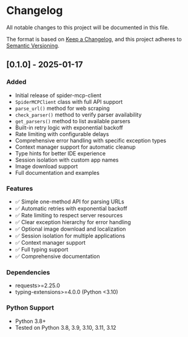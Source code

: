 # Changelog

All notable changes to this project will be documented in this file.

The format is based on [Keep a Changelog](https://keepachangelog.com/en/1.0.0/),
and this project adheres to [Semantic Versioning](https://semver.org/spec/v2.0.0.html).

## [0.1.0] - 2025-01-17

### Added
- Initial release of spider-mcp-client
- `SpiderMCPClient` class with full API support
- `parse_url()` method for web scraping
- `check_parser()` method to verify parser availability
- `get_parsers()` method to list available parsers
- Built-in retry logic with exponential backoff
- Rate limiting with configurable delays
- Comprehensive error handling with specific exception types
- Context manager support for automatic cleanup
- Type hints for better IDE experience
- Session isolation with custom app names
- Image download support
- Full documentation and examples

### Features
- ✅ Simple one-method API for parsing URLs
- ✅ Automatic retries with exponential backoff
- ✅ Rate limiting to respect server resources
- ✅ Clear exception hierarchy for error handling
- ✅ Optional image download and localization
- ✅ Session isolation for multiple applications
- ✅ Context manager support
- ✅ Full typing support
- ✅ Comprehensive documentation

### Dependencies
- requests>=2.25.0
- typing-extensions>=4.0.0 (Python <3.10)

### Python Support
- Python 3.8+
- Tested on Python 3.8, 3.9, 3.10, 3.11, 3.12
